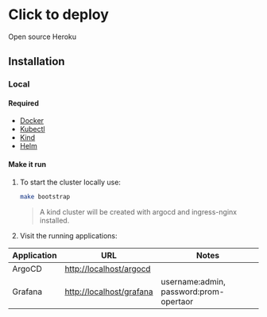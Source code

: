 # Click to deploy

Open source Heroku

## Installation

### Local

#### Required

- [Docker](https://www.docker.com)
- [Kubectl](https://kubernetes.io/docs/tasks/tools/#kubectl)
- [Kind](https://kind.sigs.k8s.io/docs/user/quick-start/#installing-with-a-package-manager)
- [Helm](https://helm.sh/docs/intro/install)

#### Make it run

1. To start the cluster locally use:

    ```bash
    make bootstrap
    ```

    >A kind cluster will be created with argocd and ingress-nginx installed.

1. Visit the running applications:

| Application | URL | Notes |
|---|---|---|
| ArgoCD | <http://localhost/argocd> |
| Grafana | <http://localhost/grafana> | username:admin, password:prom-opertaor |
